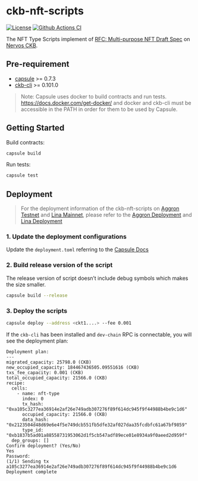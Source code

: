 # ckb-nft-scripts

[![License](https://img.shields.io/badge/license-MIT-green)](https://github.com/nervina-labs/ckb-nft-scripts/blob/develop/COPYING)
[![Github Actions CI](https://github.com/nervina-labs/ckb-nft-scripts/workflows/CI/badge.svg?branch=develop)](https://github.com/nervina-labs/ckb-nft-scripts/actions)

The NFT Type Scripts implement of [RFC: Multi-purpose NFT Draft Spec](https://talk.nervos.org/t/rfc-multi-purpose-nft-draft-spec/5434) on [Nervos CKB](https://www.nervos.org/).

## Pre-requirement

- [capsule](https://github.com/nervosnetwork/capsule) >= 0.7.3
- [ckb-cli](https://github.com/nervosnetwork/ckb-cli) >= 0.101.0

> Note: Capsule uses docker to build contracts and run tests. https://docs.docker.com/get-docker/
> and docker and ckb-cli must be accessible in the PATH in order for them to be used by Capsule.

## Getting Started

Build contracts:

```sh
capsule build
```

Run tests:

```sh
capsule test
```

## Deployment

> For the deployment information of the ckb-nft-scripts on [Aggron Testnet](https://explorer.nervos.org/aggron/) and [Lina Mainnet](https://explorer.nervos.org), please refer to the [Aggron Deployment](https://github.com/nervina-labs/ckb-nft-scripts/wiki/Aggron-Testnet-deployment) and [Lina Deployment](https://github.com/nervina-labs/ckb-nft-scripts/wiki/Lina-Mainnet-deployment)

### 1. Update the deployment configurations

Update the `deployment.toml` referring to the [Capsule Docs](https://docs.nervos.org/docs/labs/sudtbycapsule#deploy)

### 2. Build release version of the script

The release version of script doesn’t include debug symbols which makes the size smaller.

```sh
capsule build --release
```

### 3. Deploy the scripts

```sh
capsule deploy --address <ckt1....> --fee 0.001
```

If the `ckb-cli` has been installed and `dev-chain` RPC is connectable, you will see the deployment plan:

```
Deployment plan:
---
migrated_capacity: 25798.0 (CKB)
new_occupied_capacity: 184467436505.09551616 (CKB)
txs_fee_capacity: 0.001 (CKB)
total_occupied_capacity: 21566.0 (CKB)
recipe:
  cells:
    - name: nft-type
      index: 0
      tx_hash: "0xa105c3277ea36914e2af26e749adb307276f89f614dc945f9f44988b4be9c1d6"
      occupied_capacity: 21566.0 (CKB)
      data_hash: "0x2123504d48d69e6e4f5e749dcb551fb5dfe32af027daa35fcdbfc61a67bf9859"
      type_id: "0xb1837b5ad01a88558731953062d1f5cb547adf89ece01e8934a9f0aeed2d959f"
  dep_groups: []
Confirm deployment? (Yes/No)
Yes
Password:
(1/1) Sending tx a105c3277ea36914e2af26e749adb307276f89f614dc945f9f44988b4be9c1d6
Deployment complete
```
